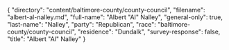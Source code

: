 {
  "directory": "content/baltimore-county/county-council",
  "filename": "albert-al-nalley.md",
  "full-name": "Albert \"Al\" Nalley",
  "general-only": true,
  "last-name": "Nalley",
  "party": "Republican",
  "race": "baltimore-county/county-council",
  "residence": "Dundalk",
  "survey-response": false,
  "title": "Albert \"Al\" Nalley"
}
